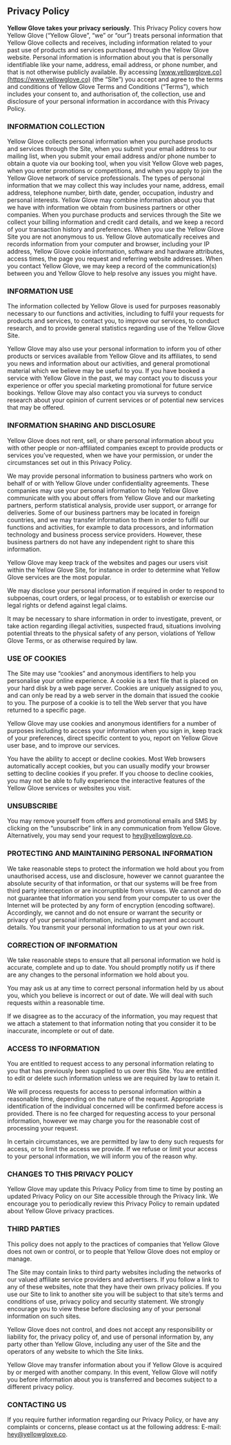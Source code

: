 ## Privacy Policy

**Yellow Glove takes your privacy seriously**.  This Privacy Policy covers how Yellow Glove (“Yellow Glove”, “we” or “our”) treats personal information that Yellow Glove collects and receives, including information related to your past use of products and services purchased through the Yellow Glove website.  Personal information is information about you that is personally identifiable like your name, address, email address, or phone number, and that is not otherwise publicly available. By accessing [www.yellowglove.co](https://www.yellowglove.co) (the “Site”) you accept and agree to the terms and conditions of Yellow Glove Terms and Conditions (“Terms”), which includes your consent to, and authorisation of, the collection, use and disclosure of your personal information in accordance with this Privacy Policy.  

### INFORMATION COLLECTION

Yellow Glove collects personal information when you purchase products and services through the Site, when you submit your email address to our mailing list, when you submit your email address and/or phone number to obtain a quote via our booking tool, when you visit Yellow Glove web pages, when you enter promotions or competitions, and when you apply to join the Yellow Glove network of service professionals.  The types of personal information that we may collect this way includes your name, address, email address, telephone number, birth date, gender, occupation, industry and personal interests.  Yellow Glove may combine information about you that we have with information we obtain from business partners or other companies.  When you purchase products and services through the Site we collect your billing information and credit card details, and we keep a record of your transaction history and preferences.  When you use the Yellow Glove Site you are not anonymous to us.  Yellow Glove automatically receives and records information from your computer and browser, including your IP address, Yellow Glove cookie information, software and hardware attributes, access times, the page you request and referring website addresses. When you contact Yellow Glove, we may keep a record of the communication(s) between you and Yellow Glove to help resolve any issues you might have.  

### INFORMATION USE

The information collected by Yellow Glove is used for purposes reasonably necessary to our functions and activities, including to fulfil your requests for products and services, to contact you, to improve our services, to conduct research, and to provide general statistics regarding use of the Yellow Glove Site.  

Yellow Glove may also use your personal information to inform you of other products or services available from Yellow Glove and its affiliates, to send you news and information about our activities, and general promotional material which we believe may be useful to you. If you have booked a service with Yellow Glove in the past, we may contact you to discuss your experience or offer you special marketing promotional for future service bookings.  Yellow Glove may also contact you via surveys to conduct research about your opinion of current services or of potential new services that may be offered.  

### INFORMATION SHARING AND DISCLOSURE

Yellow Glove does not rent, sell, or share personal information about you with other people or non-affiliated companies except to provide products or services you’ve requested, when we have your permission, or under the circumstances set out in this Privacy Policy.  

We may provide personal information to business partners who work on behalf of or with Yellow Glove under confidentiality agreements.  These companies may use your personal information to help Yellow Glove communicate with you about offers from Yellow Glove and our marketing partners, perform statistical analysis, provide user support, or arrange for deliveries.  Some of our business partners may be located in foreign countries, and we may transfer information to them in order to fulfil our functions and activities, for example to data processors, and information technology and business process service providers.  However, these business partners do not have any independent right to share this information.  

Yellow Glove may keep track of the websites and pages our users visit within the Yellow Glove Site, for instance in order to determine what Yellow Glove services are the most popular.  

We may disclose your personal information if required in order to respond to subpoenas, court orders, or legal process, or to establish or exercise our legal rights or defend against legal claims.  

It may be necessary to share information in order to investigate, prevent, or take action regarding illegal activities, suspected fraud, situations involving potential threats to the physical safety of any person, violations of Yellow Glove Terms, or as otherwise required by law.  

### USE OF COOKIES

The Site may use “cookies” and anonymous identifiers to help you personalise your online experience.  A cookie is a text file that is placed on your hard disk by a web page server.  Cookies are uniquely assigned to you, and can only be read by a web server in the domain that issued the cookie to you.  The purpose of a cookie is to tell the Web server that you have returned to a specific page.  

Yellow Glove may use cookies and anonymous identifiers for a number of purposes including to access your information when you sign in, keep track of your preferences, direct specific content to you, report on Yellow Glove user base, and to improve our services.  

You have the ability to accept or decline cookies.  Most Web browsers automatically accept cookies, but you can usually modify your browser setting to decline cookies if you prefer.  If you choose to decline cookies, you may not be able to fully experience the interactive features of the Yellow Glove services or websites you visit.  

### UNSUBSCRIBE 

You may remove yourself from offers and promotional emails and SMS by clicking on the “unsubscribe” link in any communication from Yellow Glove.  Alternatively, you may send your request to [hey@yellowglove.co](mailto:hey@yellowglove.co).  

### PROTECTING AND MAINTAINING PERSONAL INFORMATION

We take reasonable steps to protect the information we hold about you from unauthorised access, use and disclosure, however we cannot guarantee the absolute security of that information, or that our systems will be free from third party interception or are incorruptible from viruses.  We cannot and do not guarantee that information you send from your computer to us over the Internet will be protected by any form of encryption (encoding software).  Accordingly, we cannot and do not ensure or warrant the security or privacy of your personal information, including payment and account details.  You transmit your personal information to us at your own risk.  

### CORRECTION OF INFORMATION

We take reasonable steps to ensure that all personal information we hold is accurate, complete and up to date.  You should promptly notify us if there are any changes to the personal information we hold about you.  

You may ask us at any time to correct personal information held by us about you, which you believe is incorrect or out of date.  We will deal with such requests within a reasonable time.  

If we disagree as to the accuracy of the information, you may request that we attach a statement to that information noting that you consider it to be inaccurate, incomplete or out of date.  

### ACCESS TO INFORMATION

You are entitled to request access to any personal information relating to you that has previously been supplied to us over this Site.  You are entitled to edit or delete such information unless we are required by law to retain it.  

We will process requests for access to personal information within a reasonable time, depending on the nature of the request.  Appropriate identification of the individual concerned will be confirmed before access is provided.  There is no fee charged for requesting access to your personal information, however we may charge you for the reasonable cost of processing your request.  

In certain circumstances, we are permitted by law to deny such requests for access, or to limit the access we provide.  If we refuse or limit your access to your personal information, we will inform you of the reason why.  

### CHANGES TO THIS PRIVACY POLICY

Yellow Glove may update this Privacy Policy from time to time by posting an updated Privacy Policy on our Site accessible through the Privacy link.  We encourage you to periodically review this Privacy Policy to remain updated about Yellow Glove privacy practices.  

### THIRD PARTIES

This policy does not apply to the practices of companies that Yellow Glove does not own or control, or to people that Yellow Glove does not employ or manage.  

The Site may contain links to third party websites including the networks of our valued affiliate service providers and advertisers. If you follow a link to any of these websites, note that they have their own privacy policies. If you use our Site to link to another site you will be subject to that site’s terms and conditions of use, privacy policy and security statement. We strongly encourage you to view these before disclosing any of your personal information on such sites.  

Yellow Glove does not control, and does not accept any responsibility or liability for, the privacy policy of, and use of personal information by, any party other than Yellow Glove, including any user of the Site and the operators of any website to which the Site links.  

Yellow Glove may transfer information about you if Yellow Glove is acquired by or merged with another company.  In this event, Yellow Glove will notify you before information about you is transferred and becomes subject to a different privacy policy.  

### CONTACTING US

If you require further information regarding our Privacy Policy, or have any complaints or concerns, please contact us at the following address: E-mail: [hey@yellowglove.co](mailto:hey@yellowglove.co).


























